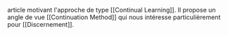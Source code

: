 article motivant l'approche de type [[Continual Learning]]. Il propose un angle de vue [[Continuation Method]] qui nous intéresse particulièrement pour [[Discernement]].